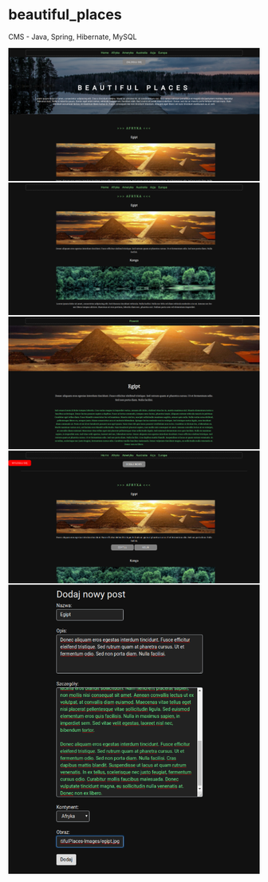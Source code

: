 # beautiful_places
CMS - Java, Spring, Hibernate, MySQL

![](/images/startView.png)
![](/images/africaView.png)
![](/images/detailsView.png)
![](/images/adminPanel.png)
![](/images/addNew.png)

